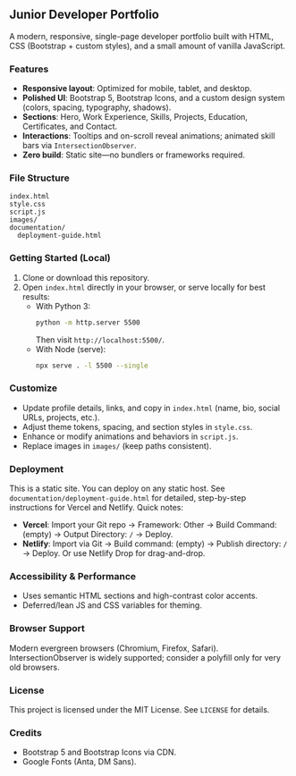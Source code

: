 ## Junior Developer Portfolio

A modern, responsive, single-page developer portfolio built with HTML, CSS (Bootstrap + custom styles), and a small amount of vanilla JavaScript.

### Features
- **Responsive layout**: Optimized for mobile, tablet, and desktop.
- **Polished UI**: Bootstrap 5, Bootstrap Icons, and a custom design system (colors, spacing, typography, shadows).
- **Sections**: Hero, Work Experience, Skills, Projects, Education, Certificates, and Contact.
- **Interactions**: Tooltips and on-scroll reveal animations; animated skill bars via `IntersectionObserver`.
- **Zero build**: Static site—no bundlers or frameworks required.

### File Structure
```
index.html
style.css
script.js
images/
documentation/
  deployment-guide.html
```

### Getting Started (Local)
1. Clone or download this repository.
2. Open `index.html` directly in your browser, or serve locally for best results:
   - With Python 3:
     ```bash
     python -m http.server 5500
     ```
     Then visit `http://localhost:5500/`.
   - With Node (serve):
     ```bash
     npx serve . -l 5500 --single
     ```

### Customize
- Update profile details, links, and copy in `index.html` (name, bio, social URLs, projects, etc.).
- Adjust theme tokens, spacing, and section styles in `style.css`.
- Enhance or modify animations and behaviors in `script.js`.
- Replace images in `images/` (keep paths consistent).

### Deployment
This is a static site. You can deploy on any static host. See `documentation/deployment-guide.html` for detailed, step-by-step instructions for Vercel and Netlify. Quick notes:
- **Vercel**: Import your Git repo → Framework: Other → Build Command: (empty) → Output Directory: `/` → Deploy.
- **Netlify**: Import via Git → Build command: (empty) → Publish directory: `/` → Deploy. Or use Netlify Drop for drag-and-drop.

### Accessibility & Performance
- Uses semantic HTML sections and high-contrast color accents.
- Deferred/lean JS and CSS variables for theming.

### Browser Support
Modern evergreen browsers (Chromium, Firefox, Safari). IntersectionObserver is widely supported; consider a polyfill only for very old browsers.

### License
This project is licensed under the MIT License. See `LICENSE` for details.

### Credits
- Bootstrap 5 and Bootstrap Icons via CDN.
- Google Fonts (Anta, DM Sans).

